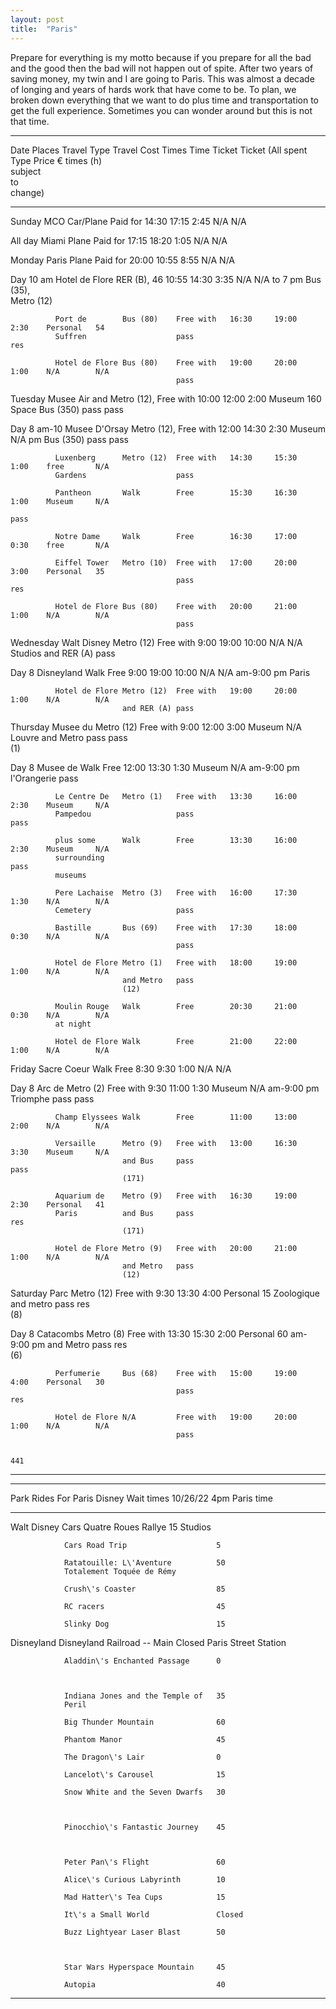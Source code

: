 ```yaml
---
layout: post
title:  "Paris"
---
```

Prepare for everything is my motto because if you prepare for all the bad and the good then the bad will not happen out of spite. After two years of saving money, my twin and I are going to Paris. This was almost a decade of longing and years of hards work that have come to be. To plan, we broken down everything that we want to do plus time and transportation to get the full experience. Sometimes you can wonder around but this is not that time.  


  
  ------------------------------------------------------------------------------------------------
  Date        Places         Travel Type Travel Cost Times             Time    Ticket     Ticket
                                                     (All              spent   Type       Price €
                                                     times             (h)                
                                                     subject                              
                                                     to                                   
                                                     change)                              
  ----------- -------------- ----------- ----------- --------- ------- ------- ---------- --------
  Sunday      MCO            Car/Plane   Paid for    14:30     17:15   2:45    N/A        N/A

  All day     Miami          Plane       Paid for    17:15     18:20   1:05    N/A        N/A

  Monday      Paris          Plane       Paid for    20:00     10:55   8:55    N/A        N/A

  Day 10 am   Hotel de Flore RER (B),    46          10:55     14:30   3:35    N/A        N/A
  to 7 pm                    Bus (35),                                                    
                             Metro (12)                                                   

              Port de        Bus (80)    Free with   16:30     19:00   2:30    Personal   54
              Suffren                    pass                                  res        

              Hotel de Flore Bus (80)    Free with   19:00     20:00   1:00    N/A        N/A
                                         pass                                             

  Tuesday     Musee Air and  Metro (12), Free with   10:00     12:00   2:00    Museum     160
              Space          Bus (350)   pass                                  pass       

  Day 8 am-10 Musee D\'Orsay Metro (12), Free with   12:00     14:30   2:30    Museum     N/A
  pm                         Bus (350)   pass                                  pass       

              Luxenberg      Metro (12)  Free with   14:30     15:30   1:00    free       N/A
              Gardens                    pass                                             

              Pantheon       Walk        Free        15:30     16:30   1:00    Museum     N/A
                                                                               pass       

              Notre Dame     Walk        Free        16:30     17:00   0:30    free       N/A

              Eiffel Tower   Metro (10)  Free with   17:00     20:00   3:00    Personal   35
                                         pass                                  res        

              Hotel de Flore Bus (80)    Free with   20:00     21:00   1:00    N/A        N/A
                                         pass                                             

  Wednesday   Walt Disney    Metro (12)  Free with   9:00      19:00   10:00   N/A        N/A
              Studios        and RER (A) pass                                             

  Day 8       Disneyland     Walk        Free        9:00      19:00   10:00   N/A        N/A
  am-9:00 pm  Paris                                                                       

              Hotel de Flore Metro (12)  Free with   19:00     20:00   1:00    N/A        N/A
                             and RER (A) pass                                             

  Thursday    Musee du       Metro (12)  Free with   9:00      12:00   3:00    Museum     N/A
              Louvre         and Metro   pass                                  pass       
                             (1)                                                          

  Day 8       Musee de       Walk        Free        12:00     13:30   1:30    Museum     N/A
  am-9:00 pm  l\'Orangerie                                                     pass       

              Le Centre De   Metro (1)   Free with   13:30     16:00   2:30    Museum     N/A
              Pampedou                   pass                                  pass       

              plus some      Walk        Free        13:30     16:00   2:30    Museum     N/A
              surrounding                                                      pass       
              museums                                                                     

              Pere Lachaise  Metro (3)   Free with   16:00     17:30   1:30    N/A        N/A
              Cemetery                   pass                                             

              Bastille       Bus (69)    Free with   17:30     18:00   0:30    N/A        N/A
                                         pass                                             

              Hotel de Flore Metro (1)   Free with   18:00     19:00   1:00    N/A        N/A
                             and Metro   pass                                             
                             (12)                                                         

              Moulin Rouge   Walk        Free        20:30     21:00   0:30    N/A        N/A
              at night                                                                    

              Hotel de Flore Walk        Free        21:00     22:00   1:00    N/A        N/A

  Friday      Sacre Coeur    Walk        Free        8:30      9:30    1:00    N/A        N/A

  Day 8       Arc de         Metro (2)   Free with   9:30      11:00   1:30    Museum     N/A
  am-9:00 pm  Triomphe                   pass                                  pass       

              Champ Elyssees Walk        Free        11:00     13:00   2:00    N/A        N/A

              Versaille      Metro (9)   Free with   13:00     16:30   3:30    Museum     N/A
                             and Bus     pass                                  pass       
                             (171)                                                        

              Aquarium de    Metro (9)   Free with   16:30     19:00   2:30    Personal   41
              Paris          and Bus     pass                                  res        
                             (171)                                                        

              Hotel de Flore Metro (9)   Free with   20:00     21:00   1:00    N/A        N/A
                             and Metro   pass                                             
                             (12)                                                         

  Saturday    Parc           Metro (12)  Free with   9:30      13:30   4:00    Personal   15
              Zoologique     and metro   pass                                  res        
                             (8)                                                          

  Day 8       Catacombs      Metro (8)   Free with   13:30     15:30   2:00    Personal   60
  am-9:00 pm                 and Metro   pass                                  res        
                             (6)                                                          

              Perfumerie     Bus (68)    Free with   15:00     19:00   4:00    Personal   30
                                         pass                                  res        

              Hotel de Flore N/A         Free with   19:00     20:00   1:00    N/A        N/A
                                         pass                                             

                                                                                          441
  ------------------------------------------------------------------------------------------------

  -----------------------------------------------------------------------
  Park          Rides For Paris Disney            Wait times 10/26/22 4pm
                                                  Paris time
  ------------- --------------------------------- -----------------------
                                                  

                                                  

                                                  

                                                  

                                                  

                                                  

  Walt Disney   Cars Quatre Roues Rallye          15
  Studios                                         

                Cars Road Trip                    5

                Ratatouille: L\'Aventure          50
                Totalement Toquée de Rémy         

                Crush\'s Coaster                  85

                RC racers                         45

                Slinky Dog                        15

                                                  

  Disneyland    Disneyland Railroad -- Main       Closed
  Paris         Street Station                    

                Aladdin\'s Enchanted Passage      0

                                                  

                Indiana Jones and the Temple of   35
                Peril                             

                Big Thunder Mountain              60

                Phantom Manor                     45

                The Dragon\'s Lair                0

                Lancelot\'s Carousel              15

                Snow White and the Seven Dwarfs   30

                                                  

                Pinocchio\'s Fantastic Journey    45

                                                  

                Peter Pan\'s Flight               60

                Alice\'s Curious Labyrinth        10

                Mad Hatter\'s Tea Cups            15

                It\'s a Small World               Closed

                Buzz Lightyear Laser Blast        50

                                                  

                Star Wars Hyperspace Mountain     45

                Autopia                           40

                                                  
  -----------------------------------------------------------------------
